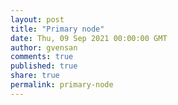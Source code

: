 ```yaml
---
layout: post
title: "Primary node"
date: Thu, 09 Sep 2021 00:00:00 GMT
author: gvensan
comments: true
published: true
share: true
permalink: primary-node
---
```

